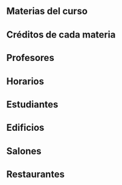 ## Materias del curso

## Créditos de cada materia

## Profesores

## Horarios

## Estudiantes

## Edificios

## Salones

## Restaurantes
